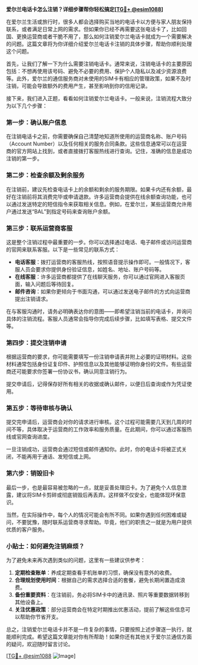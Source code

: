 **爱尔兰电话卡怎么注销？详细步骤帮你轻松搞定[[TG💪+ @esim1088](https://t.me/s/esim1088)]**

在爱尔兰生活或旅行时，很多人都会选择购买当地的电话卡以方便与家人朋友保持联系，或者满足日常上网的需求。但如果你已经不再需要这张电话卡了，比如回国、更换运营商或者干脆不用了，那么如何注销爱尔兰电话卡就成为一个需要解决的问题。这篇文章将为你详细介绍爱尔兰电话卡注销的具体步骤，帮助你顺利处理这个问题。

首先，让我们了解一下为什么需要注销电话卡。通常来说，注销电话卡的主要原因包括：不想再使用该号码、避免不必要的费用、保护个人隐私以及减少资源浪费等。此外，爱尔兰的通信服务商对未使用的SIM卡有相应的管理政策，如果不及时注销，可能会导致额外的费用产生，甚至影响到你的信用记录。

接下来，我们进入正题，看看如何注销爱尔兰电话卡。一般来说，注销流程大致分为以下几个步骤：

### **第一步：确认账户信息**
在注销电话卡之前，你需要确保自己清楚地知道所使用的运营商名称、账户号码（Account Number）以及任何相关的服务合同条款。这些信息通常可以在运营商的官方网站上找到，或者直接拨打客服热线进行查询。记住，准确的信息是成功注销的第一步。

### **第二步：检查余额及剩余服务**
在注销前，建议先检查电话卡上的余额和剩余的服务期限。如果卡内还有余额，最好在注销前将其消费完毕或申请退款。许多运营商会提供在线余额查询功能，也可以通过发送特定的短信指令来获取相关信息。例如，在爱尔兰，某些运营商允许用户通过发送“BAL”到指定号码来查询账户余额。

### **第三步：联系运营商客服**
这是整个注销过程中最重要的一步。你可以选择通过电话、电子邮件或访问运营商的官网来联系客服。以下是一些常见的联系方式：
- **电话客服**：拨打运营商的客服热线，按照语音提示操作即可。一般情况下，客服人员会要求你提供身份验证信息，如姓名、地址、账户号码等。
- **在线客服**：许多运营商都提供了在线聊天服务，你可以通过官网进入客服页面，输入问题后等待回复。
- **邮件咨询**：如果你更倾向于书面沟通，可以通过发送电子邮件的方式向运营商提出注销请求。

在与客服沟通时，请务必明确表达你的意图——即希望注销当前的电话卡，并询问具体的注销流程。客服人员通常会指导你完成后续步骤，比如填写表格、提交文件等。

### **第四步：提交注销申请**
根据运营商的要求，你可能需要填写一份注销申请表并附上必要的证明材料。这些材料通常包括身份证复印件、护照信息以及其他能够证明你身份的文件。有些运营商还可能要求你签署一份协议书，确认同意注销行为。

提交申请后，记得保存好所有相关的收据或确认邮件，以便日后查询或作为凭证使用。

### **第五步：等待审核与确认**
提交完申请后，运营商会对你的请求进行审核。这个过程可能需要几天到几周的时间不等，具体取决于运营商的工作效率和服务质量。在此期间，你可以通过客服热线或官网查询进度。

一旦注销成功，运营商会通过短信或邮件通知你。此时，你的电话卡将被正式关闭，不能再用于通话、发短信或上网。

### **第六步：销毁旧卡**
最后一步，也是最容易被忽略的一点，就是妥善处理旧卡。为了避免个人信息泄露，建议将SIM卡剪碎或彻底销毁后再丢弃。这样做不仅安全，也能体现环保意识。

当然，在实际操作中，每个人的情况可能会有所不同。如果你遇到任何困难或疑问，不要犹豫，随时联系运营商寻求帮助。毕竟，他们的职责之一就是为用户提供优质的客户服务。

### **小贴士：如何避免注销麻烦？**
为了避免未来再次遇到类似的问题，这里有一些建议供参考：
1. **定期检查账单**：养成定期查看手机账单的习惯，确保没有意外的收费。
2. **合理规划使用时间**：根据自己的需求选择合适的套餐，避免长期闲置造成浪费。
3. **备份重要资料**：在注销前，务必将SIM卡中的通讯录、照片等重要数据转移到其他设备上。
4. **关注优惠政策**：部分运营商会在特定时期推出优惠活动，提前了解这些信息可以帮助你节省开支。

总之，注销爱尔兰电话卡并不是一件复杂的事情，只要按照上述步骤逐一执行，就能顺利完成。希望这篇文章能对你有所帮助！如果你还有其他关于爱尔兰通信方面的疑问，欢迎随时留言讨论。

[[TG💪+ @esim1088](https://t.me/s/esim1088) ![Image](https://i.postimg.cc/4NQfJmqS/Snipaste-2025-05-13-00-14-12.png)]